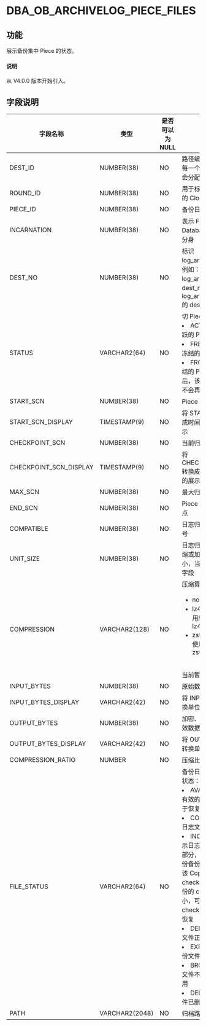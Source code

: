 # DBA_OB_ARCHIVELOG_PIECE_FILES

## 功能

展示备份集中 Piece 的状态。

<main id="notice" type='explain'>
  <h4>说明</h4>
  <p>从 V4.0.0 版本开始引入。</p>
</main>

## 字段说明

| 字段名称 | 类型 | 是否可以为 NULL | 描述 |
| --- | --- | --- | --- |
| DEST_ID | NUMBER(38) | NO | 路径编号，系统对于每一个设置的路径都会分配一个唯一 ID |
| ROUND_ID | NUMBER(38) | NO | 用于标识第几轮完整的 Clog 备份数据流 |
| PIECE_ID | NUMBER(38) | NO | 备份日志分片的 ID |
| INCARNATION | NUMBER(38) | NO | 表示 Flashback Database 后的第几次分身 |
| DEST_NO | NUMBER(38) | NO | 标识 log_archive_dest_n，例如：log_archive_dest 的 dest_no 是 0，log_archive_dest_1 的 dest_no 是 1 等 |
| STATUS | VARCHAR2(64) | NO | 切 Piece 的状态：<li>ACTIVE：当前活跃的 Piece<li>FREEZING：正在冻结的 Piece<li>FROZEN：已经冻结的 Piece，此状态后，该 Piece 的状态不会再修改了 |
| START_SCN | NUMBER(38) | NO | Piece 开始位点 |
| START_SCN_DISPLAY | TIMESTAMP(9) | NO | 将 START_SCN 转换成时间单位之后的展示 |
| CHECKPOINT_SCN | NUMBER(38) | NO | 当前归档位点 |
| CHECKPOINT_SCN_DISPLAY | TIMESTAMP(9) | NO | 将 CHECKPOINT_SCN 转换成时间单位之后的展示 |
| MAX_SCN | NUMBER(38) | NO | 最大归档位点 |
| END_SCN | NUMBER(38) | NO | Piece 理论上的结束位点 |
| COMPATIBLE  | NUMBER(38) | NO | 日志归档的兼容版本号 |
| UNIT_SIZE   | NUMBER(38)     | NO   | 日志归档数据单次压缩或加密的日志块大小，当前暂不支持该字段 |
| COMPRESSION | VARCHAR2(128)  | NO   |  压缩算法：<ul><li> none: 表示不压缩 </li><li> lz4_1.0：表示使用压缩算法 lz4_1.0 </li><li>zstd_1.3.8：表示使用压缩算法 zstd_1.3.8</li></ul></br>当前暂不支持该字段    |
| INPUT_BYTES | NUMBER(38) | NO | 原始数据量 |
| INPUT_BYTES_DISPLAY | VARCHAR2(42) | NO | 将 INPUT_BYTES 转换单位之后的展示 |
| OUTPUT_BYTES | NUMBER(38) | NO | 加密、压缩之后的有效数据量 |
| OUTPUT_BYTES_DISPLAY | VARCHAR2(42) | NO | 将 OUTPUT_BYTES 转换单位之后的展示 |
| COMPRESSION_RATIO | NUMBER | NO | 压缩比 |
| FILE_STATUS | VARCHAR2(64) | NO | 备份日志分片的文件状态：<li>AVAILABLE：表示有效的备份，可以用于恢复<li>COPYING：表示日志文件正在备份中<li>INCOMPELTE：表示日志文件仅拷贝了部分，仅限于定期备份备份日志的场景。该 Copy 的 checkpoint_ts 比原备份的 checkpoint ts 小，可以用于 checkpoint_ts 之前的恢复<li>DELETING：日志文件正在删除<li>EXPIRED: 表示备份文件已失效<li>BROKEN：备份的文件不完整，不可使用<li>DELETED：日志文件已删除 |
| PATH | VARCHAR2(2048) | NO | 归档路径 |

